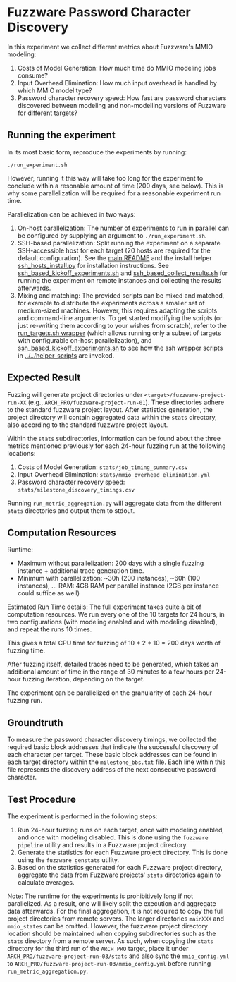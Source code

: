 # Fuzzware Password Character Discovery
In this experiment we collect different metrics about Fuzzware's MMIO modeling:

1. Costs of Model Generation: How much time do MMIO modeling jobs consume?
2. Input Overhead Elimination: How much input overhead is handled by which MMIO model type?
3. Password character recovery speed: How fast are password characters discovered between modeling and non-modelling versions of Fuzzware for different targets?

## Running the experiment
In its most basic form, reproduce the experiments by running:
```
./run_experiment.sh
```

However, running it this way will take too long for the experiment to conclude within a resonable amount of time (200 days, see below). This is why some parallelization will be required for a reasonable experiment run time.

Parallelization can be achieved in two ways:
1. On-host parallelization: The number of experiments to run in parallel can be configured by supplying an argument to `./run_experiment.sh`.
2. SSH-based parallelization: Split running the experiment on a separate SSH-accessible host for each target (20 hosts are required for the default configuration). See the [main README](../../README.md) and the install helper [ssh_hosts_install.py](../../ssh_hosts_install.py) for installation instructions. See [ssh_based_kickoff_experiments.sh](ssh_based_kickoff_experiments.sh) and [ssh_based_collect_results.sh](ssh_based_collect_results.sh) for running the experiment on remote instances and collecting the results afterwards.
3. Mixing and matching: The provided scripts can be mixed and matched, for example to distribute the experiments across a smaller set of medium-sized machines. However, this requires adapting the scripts and command-line arguments. To get started modifying the scripts (or just re-writing them according to your wishes from scratch), refer to the [run_targets.sh wrapper](run_targets.sh) (which allows running only a subset of targets with configurable on-host parallelization), and [ssh_based_kickoff_experiments.sh](ssh_based_kickoff_experiments.sh) to see how the ssh wrapper scripts in [../../helper_scripts](../../helper_scripts) are invoked.

## Expected Result
Fuzzing will generate project directories under `<target>/fuzzware-project-run-XX` (e.g., `ARCH_PRO/fuzzware-project-run-01`).
These directories adhere to the standard fuzzware project layout. After statistics generation, the project directory will
contain aggregated data within the `stats` directory, also according to the standard fuzzware project layout.

Within the `stats` subdirectories, information can be found about the three metrics mentioned previously for each 24-hour fuzzing run at the following locations:
1. Costs of Model Generation: `stats/job_timing_summary.csv`
2. Input Overhead Elimination: `stats/mmio_overhead_elimination.yml`
3. Password character recovery speed: `stats/milestone_discovery_timings.csv`

Running `run_metric_aggregation.py` will aggregate data from the different `stats` directories and output them to stdout.

## Computation Resources
Runtime:
- Maximum without parallelization: 200 days with a single fuzzing instance + additional trace generation time.
- Minimum with parallelization: ~30h (200 instances), ~60h (100 instances), ...
RAM: 4GB RAM per parallel instance (2GB per instance could suffice as well)

Estimated Run Time details:
The full experiment takes quite a bit of computation resources. We run every one of the 10 targets for 24 hours, in two configurations (with modeling enabled and with modeling disabled), and repeat the runs 10 times.

This gives a total CPU time for fuzzing of 10 * 2 * 10 = 200 days worth of fuzzing time.

After fuzzing itself, detailed traces need to be generated, which takes an additional amount of time in the range of 30 minutes to a few hours per 24-hour fuzzing iteration, depending on the target.

The experiment can be parallelized on the granularity of each 24-hour fuzzing run.

## Groundtruth
To measure the password character discovery timings, we collected the required basic block addresses that indicate the successful discovery of each character per target. These basic block addresses can be found in each target directory within the `milestone_bbs.txt` file. Each line within this file represents the discovery address of the next consecutive password character.

## Test Procedure

The experiment is performed in the following steps:
1. Run 24-hour fuzzing runs on each target, once with modeling enabled, and once with modeling disabled. This is done using the `fuzzware pipeline` utility and results in a Fuzzware project directory.
2. Generate the statistics for each Fuzzware project directory. This is done using the `fuzzware genstats` utility.
3. Based on the statistics generated for each Fuzzware project directory, aggregate the data from Fuzzware projects' `stats` directories again to calculate averages.

Note: The runtime for the experiments is prohibitively long if not parallelized. As a result, one will likely split the execution and aggregate data afterwards. For the final aggregation, it is not required to copy the full project directories from remote servers. The larger directories `mainXXX` and `mmio_states` can be omitted. However, the fuzzware project directory location should be maintained when copying subdirectories such as the `stats` directory from a remote server. As such, when copying the `stats` directory for the third run of the `ARCH_PRO` target, place it under `ARCH_PRO/fuzzware-project-run-03/stats` and also sync the `mmio_config.yml` to `ARCH_PRO/fuzzware-project-run-03/mmio_config.yml` before running `run_metric_aggregation.py`.
